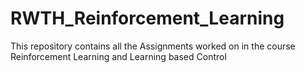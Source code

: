 # RWTH_Reinforcement_Learning
This repository contains all the Assignments worked on in the course Reinforcement Learning and Learning based Control 
